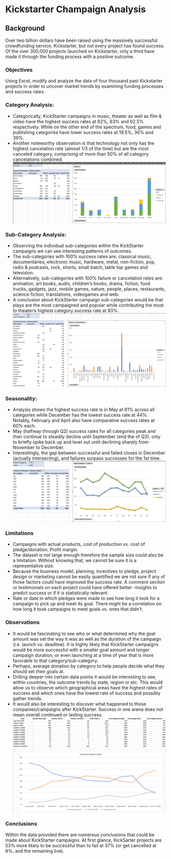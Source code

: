 # Kickstarter Champaign Analysis
## Background
Over two billion dollars have been raised using the massively successful crowdfunding service, Kickstarter, but not every project has found success. Of the over 300,000 projects launched on Kickstarter, only a third have made it through the funding process with a positive outcome. 

### Objectives
Using Excel, modify and analyze the data of four thousand past Kickstarter projects in order to uncover market trends by examining funding processes and success rates.

### Category Analysis: 
- Categorically, KickStarter campaigns in music, theater as well as film & video have the highest success rates at 82%, 63% and 62.5% respectively. While on the other end of the spectrum, food, games and publishing categories have lower success rates at 19.5%, 36% and 39%. 
- Another noteworthy observation is that technology not only has the highest cancelation rate (almost 1/3 of the time) but are the most canceled category, comprising of more than 50% of all category cancelations combined.
![alt tag](https://github.com/PetraLee2019/Kickstarter-Champaign-Analysis/blob/master/Images/CategoryStats.PNG?raw=true)  

### Sub-Category Analysis: 
- Observing the individual sub-categories within the KickStarter campaigns we can see interesting patterns of outcomes.
- The sub-categories with 100% success rates are: classical music, documentaries, electronic music, hardware, metal, non-fiction, pop, radio & podcasts, rock, shorts, small batch, table top games and television.
- Alternatively, sub-categories with 100% failure or cancelation rates are: animation, art books, audio, children’s books, drama, fiction, food trucks, gadgets, jazz, mobile games, nature, people, places, restaurants, science fiction, translations, videogames and web.
- A conclusion about KickStarter campaign sub-categories would be that plays are the most campaigned and popular while contributing the most to theater’s highest category success rate at 83%.
![alt tag](https://github.com/PetraLee2019/Kickstarter-Champaign-Analysis/blob/master/Images/SubcategoryStats.PNG?raw=true)
### Seasonality:
- Analysis shows the highest success rate is in May at 61% across all categories while December has the lowest success rate at 44%. Notably, February and April also have comparative success rates at 60% each.
- May (halfway through Q2) success rates for all categories peak and then continue to steadily decline until September (end the of Q3), only to briefly spike back up and level out until declining sharply from November to December.
- Interestingly, the gap between successful and failed closes in December (actually intersecting), and failures surpass successes for the 1st time.
![alt tag](https://github.com/PetraLee2019/Kickstarter-Champaign-Analysis/blob/master/Images/LaunchDateOutcomes.PNG?raw=true)
### Limitations
- Campaigns with actual products, cost of production vs. cost of pledge/donation. Profit margin.
- The dataset is not large enough therefore the sample size could also be a limitation. Without knowing that, we cannot be sure it is a representative size.
- Because the business model, planning, incentives to pledge, project design or marketing cannot be easily quantified we are not sure if any of those factors could have improved the success rate. A comment section or testimonials on each project could have offered better -insights to predict success or if it is statistically relevant.
- Rate or date in which pledges were made to see how long it took for a campaign to pick up and meet its goal. There might be a correlation on how long it took campaigns to meet goals vs. ones that didn’t.
### Observations
- It would be fascinating to see who or what determined why the goal amount was set the way it was as well as the duration of the campaign (i.e. launch vs. deadline). It is highly likely that KickStarter campaigns would be more successful with a smaller goal amount and longer campaign duration, or even launching at a time of year that is more favorable to that category/sub-category.
- Perhaps, average donation by category to help people decide what they should set their goals at.
- Drilling deeper into certain data points it would be interesting to see, within countries, the outcome trends by state, region or etc. This would allow us to observe which geographical areas have the highest rates of success and which ones have the lowest rate of success and possibly gather trends.
- It would also be interesting to discover what happened to those companies/campaigns after KickStarter. Success in one arena does not mean overall continued or lasting success.
![alt tag](https://github.com/PetraLee2019/Kickstarter-Champaign-Analysis/blob/master/Images/GoalOutcomes.PNG?raw=true)
### Conclusions
Within the data provided there are numerous conclusions that could be made about KickStarter campaigns. At first glance, KickSarter projects are 53% more likely to be successful than to fail at 37% (or get cancelled at 8%, and the remaining live).

